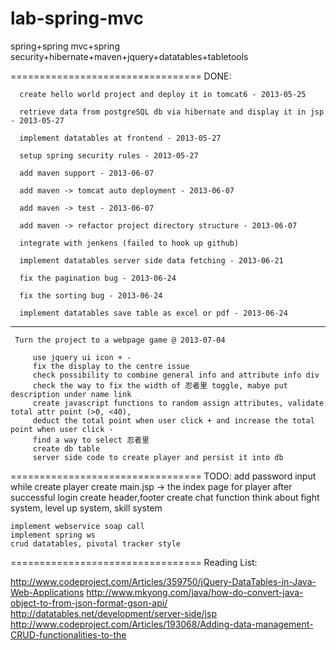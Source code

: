 lab-spring-mvc
==============

spring+spring mvc+spring security+hibernate+maven+jquery+datatables+tabletools

=================================
DONE:

      create hello world project and deploy it in tomcat6 - 2013-05-25

      retrieve data from postgreSQL db via hibernate and display it in jsp - 2013-05-27

      implement datatables at frontend - 2013-05-27

      setup spring security rules - 2013-05-27

      add maven support - 2013-06-07

      add maven -> tomcat auto deployment - 2013-06-07

      add maven -> test - 2013-06-07

      add maven -> refactor project directory structure - 2013-06-07

      integrate with jenkens (failed to hook up github)

      implement datatables server side data fetching - 2013-06-21

      fix the pagination bug - 2013-06-24

      fix the sorting bug - 2013-06-24

      implement datatables save table as excel or pdf - 2013-06-24

-------------------------------------------------------------------------
     Turn the project to a webpage game @ 2013-07-04

         use jquery ui icon + -
         fix the display to the centre issue
         check possibility to combine general info and attribute info div
         check the way to fix the width of 忍者里 toggle, mabye put description under name link
         create javascript functions to random assign attributes, validate total attr point (>0, <40),
         deduct the total point when user click + and increase the total point when user click -
         find a way to select 忍者里
         create db table
         server side code to create player and persist it into db
=================================
TODO:
         add password input while create player
         create main.jsp -> the index page for player after successful login
         create header,footer
         create chat function
         think about fight system, level up system, skill system










    implement webservice soap call
    implement spring ws
    crud datatables, pivotal tracker style

=================================
Reading List:

http://www.codeproject.com/Articles/359750/jQuery-DataTables-in-Java-Web-Applications
http://www.mkyong.com/java/how-do-convert-java-object-to-from-json-format-gson-api/
http://datatables.net/development/server-side/jsp
http://www.codeproject.com/Articles/193068/Adding-data-management-CRUD-functionalities-to-the


